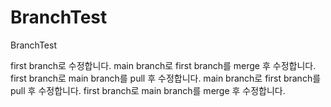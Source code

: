 # BranchTest
BranchTest

first branch로 수정합니다.
main branch로 first branch를 merge 후 수정합니다.
first branch로 main branch를 pull 후 수정합니다.
main branch로 first branch를 pull 후 수정합니다.
first branch로 main branch를 merge 후 수정합니다.


